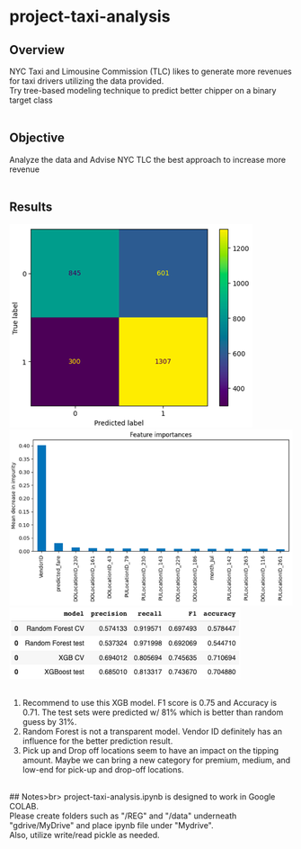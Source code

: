 # project-taxi-analysis

## Overview<br>
  NYC Taxi and Limousine Commission (TLC) likes to generate more revenues for taxi drivers utilizing the data provided.<br>
  Try tree-based modeling technique to predict better chipper on a binary target class<br>
<br>

## Objective<br>
  Analyze the data and Advise NYC TLC the best approach to increase more revenue<br>
<br>
## Results<br>
![graph 1](/assets/graph_1.png)![graph 2](/assets/graph_2.png)<br>
![table 1](/assets/table_1.png)<br>
<br>
1) Recommend to use this XGB model. F1 score is 0.75 and Accuracy is 0.71. The test sets were predicted w/ 81% which is better than random guess by 31%.<br>
2) Random Forest is not a transparent model. Vendor ID definitely has an influence for the better prediction result.<br>
3) Pick up and Drop off locations seem to have an impact on the tipping amount. Maybe we can bring a new category for premium, medium, and low-end for pick-up and drop-off locations.<br>
<br>
## Notes>br>
project-taxi-analysis.ipynb is designed to work in Google COLAB.<br>
Please create folders such as "/REG" and "/data" underneath "gdrive/MyDrive" and place ipynb file under "Mydrive".<br>
Also, utilize write/read pickle as needed.<br>
<br>
